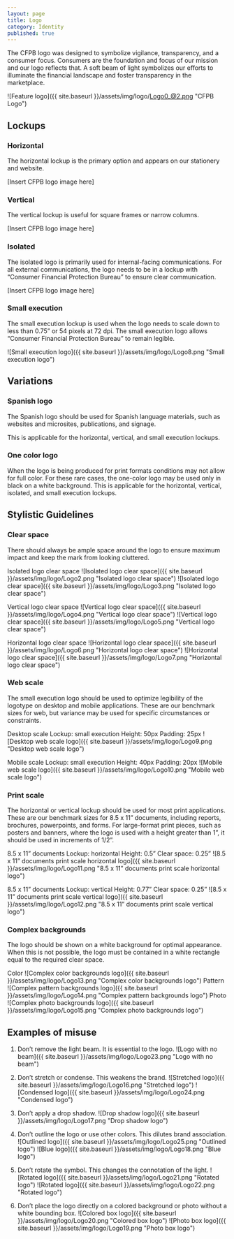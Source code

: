 ```yaml
---
layout: page
title: Logo
category: Identity
published: true
---
```


The CFPB logo was
designed to symbolize
vigilance, transparency,
and a consumer focus.
Consumers are the foundation and
focus of our mission and our logo
reflects that. A soft beam of light
symbolizes our efforts to illuminate
the financial landscape and foster
transparency in the marketplace.

![Feature logo]({{ site.baseurl }}/assets/img/logo/Logo0_@2.png "CFPB Logo")

## Lockups

### Horizontal
The horizontal lockup is the primary
option and appears on our stationery
and website.

[Insert CFPB logo image here]

### Vertical
The vertical lockup is useful for square
frames or narrow columns.

[Insert CFPB logo image here]

### Isolated
The isolated logo is primarily used for
internal-facing communications. For
all external communications, the logo
needs to be in a lockup with “Consumer
Financial Protection Bureau” to ensure
clear communication.

[Insert CFPB logo image here]

### Small execution
The small execution lockup is used
when the logo needs to scale down to
less than 0.75” or 54 pixels at 72 dpi. The
small execution logo allows “Consumer
Financial Protection Bureau” to remain
legible.

![Small execution logo]({{ site.baseurl }}/assets/img/logo/Logo8.png "Small execution logo")

## Variations

### Spanish logo
The Spanish logo should be used for
Spanish language materials, such as
websites and microsites, publications,
and signage.  

This is applicable for the horizontal,
vertical, and small execution lockups.

### One color logo
When the logo is being produced for
print formats conditions may not allow
for full color. For these rare cases, the
one-color logo may be used only in
black on a white background.
This is applicable for the horizontal,
vertical, isolated, and small execution
lockups.

## Stylistic Guidelines
### Clear space
There should always be ample space
around the logo to ensure maximum
impact and keep the mark from
looking cluttered.

Isolated logo clear space
![Isolated logo clear space]({{ site.baseurl }}/assets/img/logo/Logo2.png "Isolated logo clear space")
![Isolated logo clear space]({{ site.baseurl }}/assets/img/logo/Logo3.png "Isolated logo clear space")

Vertical logo clear space
![Vertical logo clear space]({{ site.baseurl }}/assets/img/logo/Logo4.png "Vertical logo clear space")
![Vertical logo clear space]({{ site.baseurl }}/assets/img/logo/Logo5.png "Vertical logo clear space")

Horizontal logo clear space
![Horizontal logo clear space]({{ site.baseurl }}/assets/img/logo/Logo6.png "Horizontal logo clear space")
![Horizontal logo clear space]({{ site.baseurl }}/assets/img/logo/Logo7.png "Horizontal logo clear space")

### Web scale
The small execution logo should be used
to optimize legibility of the logotype
on desktop and mobile applications.
These are our benchmark sizes for web,
but variance may be used for specific
circumstances or constraints.

Desktop scale
Lockup: small execution
Height: 50px
Padding: 25px
![Desktop web scale logo]({{ site.baseurl }}/assets/img/logo/Logo9.png "Desktop web scale logo")

Mobile scale
Lockup: small execution
Height: 40px
Padding: 20px
![Mobile web scale logo]({{ site.baseurl }}/assets/img/logo/Logo10.png "Mobile web scale logo")

### Print scale
The horizontal or vertical lockup should
be used for most print applications.
These are our benchmark sizes for 8.5
x 11” documents, including reports,
brochures, powerpoints, and forms.
For large-format print pieces, such as
posters and banners, where the logo
is used with a height greater than 1”, it
should be used in increments of 1/2”.

8.5 x 11” documents
Lockup: horizontal
Height: 0.5”
Clear space: 0.25”
![8.5 x 11” documents print scale horizontal logo]({{ site.baseurl }}/assets/img/logo/Logo11.png "8.5 x 11” documents print scale horizontal logo")

8.5 x 11” documents
Lockup: vertical
Height: 0.77”
Clear space: 0.25”
![8.5 x 11” documents print scale vertical logo]({{ site.baseurl }}/assets/img/logo/Logo12.png "8.5 x 11” documents print scale vertical logo")

### Complex backgrounds
The logo should be shown on a white
background for optimal appearance.
When this is not possible, the logo must
be contained in a white rectangle equal
to the required clear space.

Color
![Complex color backgrounds logo]({{ site.baseurl }}/assets/img/logo/Logo13.png "Complex color backgrounds logo")
Pattern
![Complex pattern backgrounds logo]({{ site.baseurl }}/assets/img/logo/Logo14.png "Complex pattern backgrounds logo")
Photo
![Complex photo backgrounds logo]({{ site.baseurl }}/assets/img/logo/Logo15.png "Complex photo backgrounds logo")

## Examples of misuse
1. Don’t remove the light beam. It is essential to the logo.
![Logo with no beam]({{ site.baseurl }}/assets/img/logo/Logo23.png "Logo with no beam")

2. Don’t stretch or condense. This weakens the brand.
![Stretched logo]({{ site.baseurl }}/assets/img/logo/Logo16.png "Stretched logo")
![Condensed logo]({{ site.baseurl }}/assets/img/logo/Logo24.png "Condensed logo")

3. Don’t apply a drop shadow.
![Drop shadow logo]({{ site.baseurl }}/assets/img/logo/Logo17.png "Drop shadow logo")

4. Don’t outline the logo or use other colors. This dilutes brand association.
![Outlined logo]({{ site.baseurl }}/assets/img/logo/Logo25.png "Outlined logo")
![Blue logo]({{ site.baseurl }}/assets/img/logo/Logo18.png "Blue logo")

5. Don’t rotate the symbol. This changes the connotation of the light.
![Rotated logo]({{ site.baseurl }}/assets/img/logo/Logo21.png "Rotated logo")
![Rotated logo]({{ site.baseurl }}/assets/img/logo/Logo22.png "Rotated logo")

6. Don’t place the logo directly on a colored background or photo without a white bounding box.
![Colored box logo]({{ site.baseurl }}/assets/img/logo/Logo20.png "Colored box logo")
![Photo box logo]({{ site.baseurl }}/assets/img/logo/Logo19.png "Photo box logo")